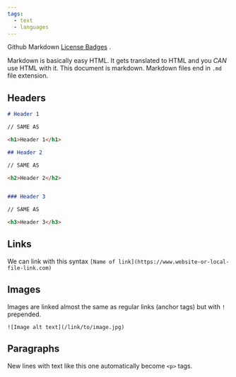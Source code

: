 ```yaml
---
tags:
  - text
  - languages
---
```


Github Markdown [License Badges](https://gist.github.com/lukas-h/2a5d00690736b4c3a7ba) .

Markdown is basically easy HTML. It gets translated to HTML and you *CAN* use HTML with it. This document is markdown. Markdown files end in `.md` file extension.


## Headers

```markdown
# Header 1   

// SAME AS

<h1>Header 1</h1>

## Header 2

// SAME AS

<h2>Header 2</h2>


### Header 3

// SAME AS

<h3>Header 3</h3>

```

## Links

We can link with this syntax `[Name of link](https://www.website-or-local-file-link.com)`


## Images

Images are linked almost the same as regular links (anchor tags) but with `!` prepended.

`![Image alt text](/link/to/image.jpg)`


## Paragraphs

New lines with text like this one automatically become `<p>` tags.
